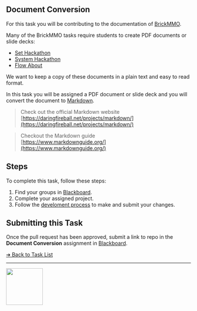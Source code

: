 <style>@import url("//readme.codeadam.ca/readme.css");</style>

## Document Conversion

For this task you will be contributing to the documentation of [BrickMMO](https://brickmmo.com/).

Many of the BrickMMO tasks require students to create PDF documents or slide decks:

- [Set Hackathon](https://github.com/BrickMMO/hackathon-set)
- [System Hackathon](https://github.com/BrickMMO/hackathon-system)
- [Flow About](https://github.com/BrickMMO/flow-about)

We want to keep a copy of these documents in a plain text and easy to read format.

In this task you will be assigned a PDF document or slide deck and you will convert the document to [Markdown](https://daringfireball.net/projects/markdown/).

> Check out the official Markdown website  
> [https://daringfireball.net/projects/markdown/](https://daringfireball.net/projects/markdown/)

> Checkout the Markdown guide  
> [https://www.markdownguide.org/](https://www.markdownguide.org/)

## Steps

To complete this task, follow these steps:

1. Find your groups in [Blackboard](https://learn.humber.ca/).
2. Complete your assigned project.
3. Follow the [develoment process](development-process) to make and submit your changes.

## Submitting this Task

Once the pull request has been approved, submit a link to repo in the **Document Conversion** assignment in [Blackboard](https://learn.humber.ca/).

[&#10132; Back to Task List](/)

---

<a href="https://brickmmo.com">
<img src="https://brickmmo.com/images/brickmmo-logo-horizontal.jpg" width="100">
</a>
